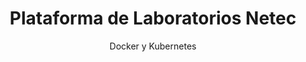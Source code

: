 ---
layout: course
title: "Plataforma de Laboratorios Netec" # MODIFICAR
subtitle: "Docker y Kubernetes" # MODIFICAR
emoji: "✨"
intro: |
  Bienvenido a la **Plataforma de Laboratorios** del curso **Docker y Kubernetes**. Aquí podrás explorar diferentes configuraciones a través de prácticas guiadas. ¡Desarrolla tus habilidades y lleva tus conocimientos al siguiente nivel!
course_id: dock_kub_esp # MODIFICAR
permalink: /
thanks_note: "**¡Gracias por visitar nuestra plataforma!** No olvides revisar todos los laboratorios y comenzar tu viaje de aprendizaje hoy mismo."
footer_title: "¡Gracias por visitar nuestra plataforma!"
footer_note: >  
  No olvides revisar todos los laboratorios y comenzar tu viaje de aprendizaje hoy mismo.
contact_title: "Contacto y Más Información"
contact_note: >
  Si tienes alguna pregunta o necesitas más detalles, no dudes en [contactarnos](mailto:soporte@netec.com). También puedes encontrar más recursos en nuestra página de <a href="https://netec.com" target="_blank" rel="noopener noreferrer">Netec</a>.
---